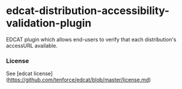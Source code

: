 edcat-distribution-accessibility-validation-plugin
==================================================

EDCAT plugin which allows end-users to verify that each distribution's accessURL available.

### License
See [edcat license] (https://github.com/tenforce/edcat/blob/master/license.md)
